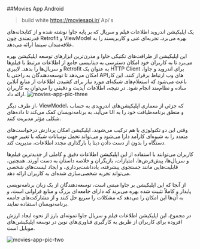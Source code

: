 ##Movies App Android
> build white https://moviesapi.ir/ Api's

یک اپلیکیشن اندروید اطلاعات فیلم و سریال که بر پایه جاوا نوشته شده و از کتابخانه‌های قدرتمندی چون Retrofit و ViewModel بهره می‌برد، تجربه‌ای غنی و کاربرپسند را به علاقه‌مندان سینما ارائه می‌دهد.



این اپلیکیشن از ظرافت‌های تکنیکی جاوا و مدرن‌ترین ابزارهای توسعه اپلیکیشن بهره می‌برد تا به کاربران خود امکان دسترسی به دیتابیسی جامع از اطلاعات مرتبط با فیلم‌ها و سریال‌ها را بدهد.
لایبری Retrofit به عنوان یک HTTP Client برای اندروید و جاوا، امکان می‌دهد تا توسعه‌دهندگان به راحتی با API‌های وب ارتباط برقرار کنند.
این کار باعث می‌شود که استعلام‌های شبکه‌‌ای مورد نیاز برای کشیدن اطلاعات از منابع آنلاین ساده و نظام‌مند انجام شود. در نتیجه، اطلاعات آپدیت و دقیقی را می‌توان به کاربران ارائه داد.
![movies-app-pic-three](https://github.com/OkaykOrhmn/Movies/assets/106100553/c4c6a9cd-72ff-4e85-9d5f-9420e237097c)


از طرف دیگر، ViewModel، که جزئی از معماری اپلیکیشن‌های اندرویدی به حساب می‌آید، به برنامه‌نویسان کمک می‌کند تا داده‌های UI و منطق برنامه‌‌‌‌‌‌‌‌‌‌‌‌‌‌‌‌‌‌‌‌‌‌‌‌‌‌‌‌‌‌‌‌‌‌‌‌‌‌‌‌‌‌‌‌‌‌‌‌‌‌‌‌‌‌‌‌‌‌‌‌‌‌‌‌‌‌‌‌‌‌‌‌‌‌‌‌‌‌‌‌‌‌‌‌‌‌‌‌‌‌‌‌‌‌‌‌‌‌‌‌‌‌‌‌‌‌‌‌‌‌‌‌‌‌‌‌‌‌‌‌‌‌‌‌‌‌‌‌‌‌‌‌‌‌‌‌‌‌‌‌‌‌‌‌‌‌‌‌‌‌‌‌‌‌‌‌‌‌‌‌‌‌‌‌‌‌‌‌‌‌‌‌‌‌‌‌‌‌‌‌‌‌‌‌‌‌‌‌‌‌‌‌‌‌‌‌‌‌‌‌‌‌‌‌‌‌‌‌‌‌‌‌‌‌‌‌‌‌‌‌‌‌‌‌‌‌‌ظیافت خود را به شکلی مؤثر مدیریت کنند.

وقتی این دو تکنولوژی با هم ترکیب می‌شوند، اپلیکیشن امکان پردازش درخواست‌های متعدد را به شیوه‌ای کارآمد دارا می‌شود و می‌تواند تحمل نوسانات شبکه یا تغییر جهت دستگاه را بدون از دست دادن دیتا یا بارگذاری مجدد اطلاعات، مدیریت کند.

کاربران می‌توانند با استفاده از این اپلیکیشن اطلاعات دقیق و کاملی از جدیدترین فیلم‌ها و سریال‌ها، پیش‌فرض‌ها، امتیازات، بازیگران و خلاصه داستان به دست آورند. همچنین، قابلیت‌هایی مانند جستجوی پیشرفته، یادداشت‌برداری، و ایجاد لیست‌های شخصی می‌تواند تجربه شخصی‌سازی شده‌ای به کاربران ارائه دهد.

از آنجا که این اپلیکیشن بر جاوا مبتنی است، توسعه‌دهندگان از یک زبان برنامه‌نویسی پایدار و کاملاً تثبیت شده بهره می‌برند که دارای جامعه‌ای بزرگ و منابع فراوانی است، و به آن‌ها این امکان را می‌دهد که مشکلات را سریع حل کنند و از مشارکت‌های جامعه برنامه‌نویسان استفاده نمایند.

در مجموع، این اپلیکیشن اطلاعات فیلم و سریال جاوا نمونه‌ای بارز از نحوه ایجاد ارزش افزوده برای کاربران از طریق به کارگیری فناوری‌های نوین در توسعه اپلیکیشن‌های موبایل است.

![movies-app-pic-two](https://github.com/OkaykOrhmn/Movies/assets/106100553/bf535f52-9cc1-41c5-a268-a853ca631914)
